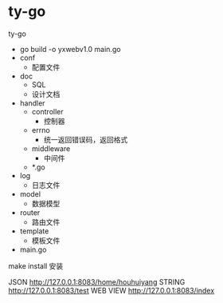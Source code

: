 # ty-go

ty-go
- go build -o yxwebv1.0 main.go 
- conf
    * 配置文件
- doc
    * SQL
    * 设计文档
- handler
    - controller
        * 控制器
    - errno
        * 统一返回错误码，返回格式
    - middleware
        * 中间件
    - *.go
- log
    * 日志文件
- model
    - 数据模型
- router
    * 路由文件
- template
    * 模板文件
- main.go

make install 安装

JSON http://127.0.0.1:8083/home/houhuiyang
STRING http://127.0.0.1:8083/test
WEB VIEW http://127.0.0.1:8083/index
